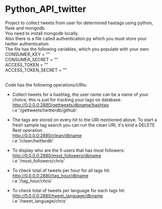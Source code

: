 # Python_API_twitter

Project to collect tweets from user for determined hastags using python, flask and mongodb.
<br>You need to install mongodb locally.
<br>Also there is a file called authentication.py which you must store your twitter authentication.
<br>The file has the following variables, which you populate with your own:
<br>  CONSUMER_KEY = ""
<br>  CONSUMER_SECRET = ""
<br>  ACCESS_TOKEN = ""
<br>  ACCESS_TOKEN_SECRET = ""
<br>

<br>Code has the following operations/URIs:

- Collect tweets for a hashtag, the user name can be a name of your choice, this is just for tracking your tags on database.
<br>http://0.0.0.0:2880/gettweets/dbname/hashtag
  <br>i.e '/gettweets/twitterdb/github'

- The tags are stored on every hit to the URI mentioned above. To start a fresh sample tag search you can run the clean URI, it's kind a DELETE Rest operation.
<br>http://0.0.0.0:2880/clean/dbname
<br>i.e '/clean/twitterdb'

- To display who are the 5 users that has most followers:
<br>http://0.0.0.0:2880/most_followers/dbname
<br>i.e '/most_followers/chris'

- To check total of tweets per hour for all tags hit:
<br>http://0.0.0.0:2880/tag_hour/dbname
<br>i.e '/tag_hour/chris'

- To check total of tweets per language for each tags hit:
<br>http://0.0.0.0:2880/tweet_language/dbname
<br>i.e '/tweet_language/chris'

